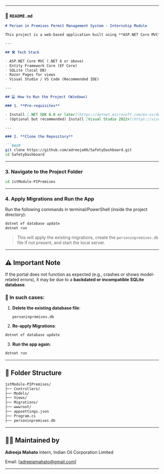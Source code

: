 


---

### 📄 `README.md`

````markdown
# Person in Premises Permit Management System - Internship Module

This project is a web-based application built using **ASP.NET Core MVC**, **Entity Framework Core**, and **SQLite**, designed to manage entries and permits for individuals inside a premises or workplace. It was developed as part of an internship project.

---

## 🛠️ Tech Stack

- ASP.NET Core MVC (.NET 6 or above)
- Entity Framework Core (EF Core)
- SQLite (local DB)
- Razor Pages for views
- Visual Studio / VS Code (Recommended IDE)

---

## 💻 How to Run the Project (Windows)

### 1. **Pre-requisites**

- Install [.NET SDK 6.0 or later](https://dotnet.microsoft.com/en-us/download)
- (Optional but recommended) Install [Visual Studio 2022+](https://visualstudio.microsoft.com/) with ASP.NET and web development workload.

---

### 2. **Clone the Repository**

```bash
git clone https://github.com/adreeja06/SafetyDashboard.git
cd SafetyDashboard
````

---

### 3. **Navigate to the Project Folder**

```bash
cd 1stModule-PIPremises
```

---

### 4. **Apply Migrations and Run the App**

Run the following commands in terminal/PowerShell (inside the project directory):

```bash
dotnet ef database update
dotnet run
```

> This will apply the existing migrations, create the `personinpremises.db` file if not present, and start the local server.

---

## ⚠️ Important Note

If the portal does not function as expected (e.g., crashes or shows model-related errors), it may be due to a **backdated or incompatible SQLite database**.

### 🔄 In such cases:

1. **Delete the existing database file**:

   ```
   personinpremises.db
   ```

2. **Re-apply Migrations**:

```bash
dotnet ef database update
```

3. **Run the app again**:

```bash
dotnet run
```

---

## 📁 Folder Structure

```bash
1stModule-PIPremises/
├── Controllers/
├── Models/
├── Views/
├── Migrations/
├── wwwroot/
├── appsettings.json
├── Program.cs
├── personinpremises.db
```

---

## 👩‍💻 Maintained by

**Adreeja Mahato**
Intern, Indian Oil Corporation Limited

Email: \[adreejamahato@gmail.com]

---


